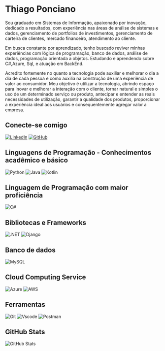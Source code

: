 # Thiago Ponciano
Sou graduado em Sistemas de Informação, apaixonado por inovação, dedicado a resultados, com experiência nas áreas de análise de sistemas e dados, gerenciamento de portfolios de investimentos, gerenciamento de carteira de clientes, mercado financeiro, atendimento ao cliente.

Em busca constante por aprendizado, tenho buscado reviver minhas experiências com lógica de programação, banco de dados, análise de dados, programação orientada a objetos. 
Estudando e aprendendo sobre C#,Azure, Sql, e atuação em BackEnd.

Acredito fortemente no quanto a tecnologia pode auxiliar e melhorar o dia a dia de cada pessoa e como auxilia na construção de uma experiência de valor ao consumidor. Meu objetivo é utilizar a tecnologia, abrindo espaço para inovar e melhorar a interação com o cliente, tornar natural e simples o uso de um determinado serviço ou produto, antecipar e entender as reais necessidades de utilização, garantir a qualidade dos produtos, proporcionar a experiência ideal aos usuários e consequentemente agregar valor a empresa.

## Conecte-se comigo
[![LinkedIn](https://img.shields.io/badge/LinkedIn-0077B5?style=for-the-badge&logo=linkedin&logoColor=white)](https://www.linkedin.com/in/thiagovponciano/)
[![GitHub](https://img.shields.io/badge/GitHub-100000?style=for-the-badge&logo=github&logoColor=white)](https://github.com/ThiagoPonciano)

## Linguagens de Programação - Conhecimentos acadêmico e básico
![Python](https://img.shields.io/badge/python-3670A0?style=for-the-badge&logo=python&logoColor=ffdd54)
![Java](https://img.shields.io/badge/java-%23ED8B00.svg?style=for-the-badge&logo=openjdk&logoColor=white)
![Kotlin](https://img.shields.io/badge/Kotlin-0095D5?&style=for-the-badge&logo=kotlin&logoColor=white)
## Linguagem de Programação com maior proficiência
![C#](https://img.shields.io/badge/C%23-239120?style=for-the-badge&logo=c-sharp&logoColor=white)


## Bibliotecas e Frameworks
![.NET](https://img.shields.io/badge/.NET-5C2D91?style=for-the-badge&logo=.net&logoColor=white)
![Django](https://img.shields.io/badge/django-%23092E20.svg?style=for-the-badge&logo=django&logoColor=white)

## Banco de dados
![MySQL](https://img.shields.io/badge/MySQL-00000F?style=for-the-badge&logo=mysql&logoColor=white)

## Cloud Computing Service
![Azure](https://img.shields.io/badge/Azure-blue?style=for-the-badge&logo=microsoft%20azure&logoColor=blue&labelColor=FFFFFF&link=https%3A%2F%2Fimages.app.goo.gl%2FK7PN1jYJd57x4q7A8)
![AWS](https://img.shields.io/badge/AWS-000.svg?style=for-the-badge&logo=amazon-aws&logoColor=white)


## Ferramentas
![Git](https://img.shields.io/badge/GIT-E44C30?style=for-the-badge&logo=git&logoColor=white)
![Vscode](https://img.shields.io/badge/Vscode-007ACC?style=for-the-badge&logo=visual-studio-code&logoColor=white)
![Postman](https://img.shields.io/badge/Postman-FF6C37.svg?style=for-the-badge&logo=Postman&logoColor=white)


## GitHub Stats
![GitHub Stats](https://github-readme-stats.vercel.app/api?username=ThiagoPonciano&theme=transparent&bg_color=000&border_color=30A3DC&show_icons=true&icon_color=30A3DC&title_color=E94D5F&text_color=FFF&hide_title=true&hide=stars)
